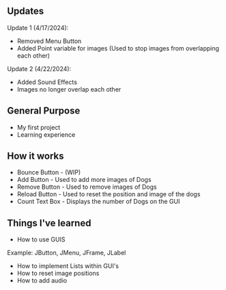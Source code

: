 **Updates**
-

Update 1 (4/17/2024):
* Removed Menu Button
* Added Point variable for images
(Used to stop images from overlapping each other)

Update 2 (4/22/2024):
* Added Sound Effects
* Images no longer overlap each other


**General Purpose**
-

* My first project
* Learning experience


**How it works**
-

* Bounce Button - (WIP)
* Add Button - Used to add more images of Dogs
* Remove Button - Used to remove images of Dogs
* Reload Button - Used to reset the position and image of the dogs
* Count Text Box - Displays the number of Dogs on the GUI


**Things I've learned**
-

* How to use GUIS

Example: JButton, JMenu, JFrame, JLabel

* How to implement Lists within GUI's
* How to reset image positions
* How to add audio
